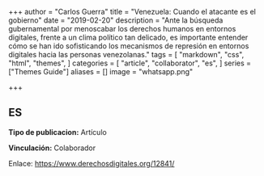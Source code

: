 +++
author = "Carlos Guerra"
title = "Venezuela: Cuando el atacante es el gobierno"
date = "2019-02-20"
description = "Ante la búsqueda gubernamental por menoscabar los derechos humanos en entornos digitales, frente a un clima político tan delicado, es importante entender cómo se han ido sofisticando los mecanismos de represión en entornos digitales hacia las personas venezolanas."
tags = [
    "markdown",
    "css",
    "html",
    "themes",
]
categories = [
    "article",
    "collaborator",
    "es",
]
series = ["Themes Guide"]
aliases = []
image = "whatsapp.png"

+++

## ES
**Tipo de publicacion:** Artículo

**Vinculación:** Colaborador

Enlace: <a href="https://www.derechosdigitales.org/12841/" target="_blank">https://www.derechosdigitales.org/12841/</a>
